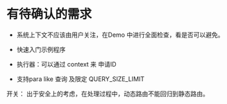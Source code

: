 # 有待确认的需求

- 系统上下文不应该由用户关注，在Demo 中进行全面检查，看是否可以避免。 
- 快速入门示例程序
- 执行器：可以通过 context 来 申请ID
 
- 支持para like 查询 及限定 QUERY_SIZE_LIMIT

开关：
    出于安全上的考虑，在处理过程中，动态路由不能回归到静态路由。
    
    